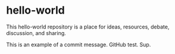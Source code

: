 # hello-world
This hello-world repository is a place for ideas, resources, debate, discussion, and sharing.

This is an example of a commit message. GitHub test. Sup.
